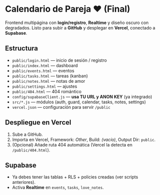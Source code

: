 # Calendario de Pareja ❤️ (Final)

Frontend multipágina con **login/registro**, **Realtime** y diseño oscuro con degradados.
Listo para subir a **GitHub** y desplegar en **Vercel**, conectado a **Supabase**.

## Estructura
- `public/login.html` — inicio de sesión / registro
- `public/index.html` — dashboard
- `public/events.html` — eventos
- `public/tasks.html` — tareas (kanban)
- `public/notes.html` — notas de amor
- `public/settings.html` — ajustes
- `public/404.html` — 404 romántico
- `config/supabaseClient.js` — **usa TU URL y ANON KEY** (ya integrado)
- `src/*.js` — módulos (auth, guard, calendar, tasks, notes, settings)
- `vercel.json` — configuración para servir `/public`

## Despliegue en Vercel
1. Sube a GitHub.
2. Importa en Vercel, Framework: *Other*, Build: *(vacío)*, Output Dir: `public`.
3. (Opcional) Añade ruta 404 automática (Vercel la detecta en `/public/404.html`).

## Supabase
- Ya debes tener las tablas + RLS + policies creadas (ver scripts anteriores).
- Activa **Realtime** en `events`, `tasks`, `love_notes`.
